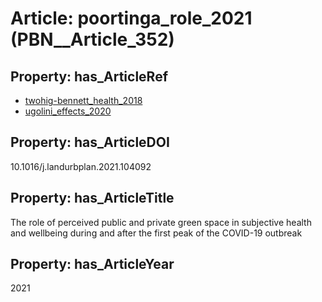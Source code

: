 # Article: __poortinga_role_2021__ (PBN__Article_352)

## Property: has_ArticleRef

* [twohig-bennett_health_2018](../Article/PBN__Article_50)
* [ugolini_effects_2020](../Article/PBN__Article_90)

## Property: has_ArticleDOI

10.1016/j.landurbplan.2021.104092

## Property: has_ArticleTitle

The role of perceived public and private green space in subjective health and wellbeing during and after the first peak of the COVID-19 outbreak

## Property: has_ArticleYear

2021

